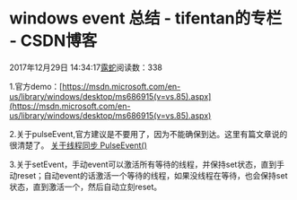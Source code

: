 # windows event 总结 - tifentan的专栏 - CSDN博客





2017年12月29日 14:34:17[露蛇](https://me.csdn.net/tifentan)阅读数：338








1.官方demo：[https://msdn.microsoft.com/en-us/library/windows/desktop/ms686915(v=vs.85).aspx](https://msdn.microsoft.com/en-us/library/windows/desktop/ms686915(v=vs.85).aspx)

2.关于pulseEvent,官方建议是不要用了，因为不能确保到达。这里有篇文章说的很清楚了。 
[关于线程同步 PulseEvent()](http://blog.csdn.net/crst_zh/article/details/4243916)

3.关于setEvent，手动event可以激活所有等待的线程，并保持set状态，直到手动reset；自动event的话激活一个等待的线程，如果没线程在等待，也会保持set状态，直到激活一个，然后自动立刻reset。



